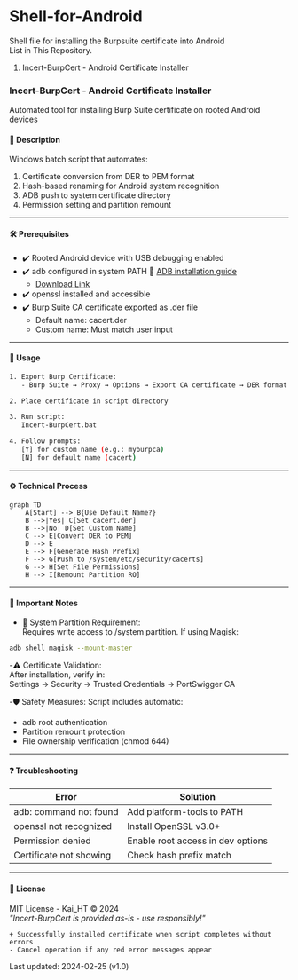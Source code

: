# Shell-for-Android
Shell file for installing the Burpsuite certificate into Android   
List in This Repository.   
1. Incert-BurpCert - Android Certificate Installer



   
### Incert-BurpCert - Android Certificate Installer
Automated tool for installing Burp Suite certificate on rooted Android devices

#### 📝 Description
Windows batch script that automates:
1. Certificate conversion from DER to PEM format
2. Hash-based renaming for Android system recognition
3. ADB push to system certificate directory
4. Permission setting and partition remount
---
#### 🛠️ Prerequisites
- ✔️ Rooted Android device with USB debugging enabled
- ✔️ adb configured in system PATH 🔗 [ADB installation guide](https://developer.android.com/studio/command-line/adb)
  - [Download Link](https://developer.android.com/tools/releases/platform-tools?hl=ko)
- ✔️ openssl installed and accessible
- ✔️ Burp Suite CA certificate exported as .der file
  - Default name: cacert.der
  - Custom name: Must match user input
---
#### 🚀 Usage
```bash
1. Export Burp Certificate:
   - Burp Suite → Proxy → Options → Export CA certificate → DER format

2. Place certificate in script directory

3. Run script:
   Incert-BurpCert.bat

4. Follow prompts:
   [Y] for custom name (e.g.: myburpca)
   [N] for default name (cacert)
```
---
#### ⚙️ Technical Process
```mermaid
graph TD
    A[Start] --> B{Use Default Name?}
    B -->|Yes| C[Set cacert.der]
    B -->|No| D[Set Custom Name]
    C --> E[Convert DER to PEM]
    D --> E
    E --> F[Generate Hash Prefix]
    F --> G[Push to /system/etc/security/cacerts]
    G --> H[Set File Permissions]
    H --> I[Remount Partition RO]
```
---
#### 📌 Important Notes
- 🔄 System Partition Requirement:   
Requires write access to /system partition. If using Magisk:
```bash
adb shell magisk --mount-master
```
-⚠️ Certificate Validation:   
After installation, verify in:   
Settings → Security → Trusted Credentials → PortSwigger CA   

-🛡️ Safety Measures:
Script includes automatic:   
- adb root authentication   
- Partition remount protection   
- File ownership verification (chmod 644)
---
#### ❓ Troubleshooting
|Error|Solution|
|------|---|
|adb: command not found|Add platform-tools to PATH|
|openssl not recognized|Install OpenSSL v3.0+|
|Permission denied|Enable root access in dev options|
|Certificate not showing|Check hash prefix match|
---
#### 📜 License
MIT License - Kai_HT © 2024   
_"Incert-BurpCert is provided as-is - use responsibly!"_
```text
+ Successfully installed certificate when script completes without errors
- Cancel operation if any red error messages appear
```
Last updated: 2024-02-25 (v1.0)
